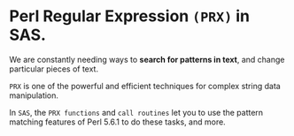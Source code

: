 # Perl Regular Expression `(PRX)` in SAS.

We are constantly needing ways to **search for patterns in text**, and change particular pieces of text.

`PRX` is one of the powerful and efficient techniques for complex string data manipulation.

In `SAS`, the `PRX functions` and `call routines` let you to use the pattern matching features of Perl 5.6.1 to do these tasks, and more.
